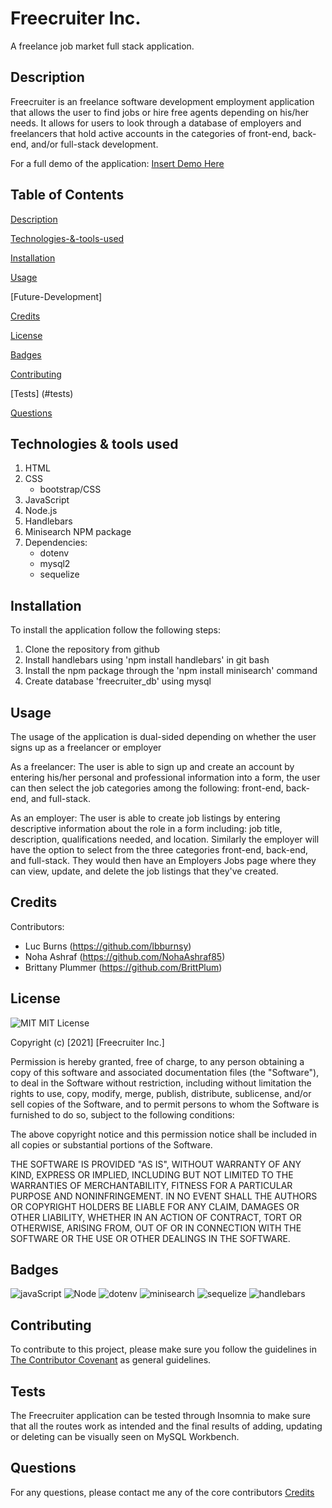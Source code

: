 # Freecruiter Inc.
A freelance job market full stack application.

## Description
Freecruiter is an freelance software development employment application that allows the user to find jobs or hire free agents depending on his/her needs. It allows for users to look through a database of employers and freelancers that hold active accounts in the categories of front-end, back-end, and/or full-stack development.

For a full demo of the application: [Insert Demo Here]()

## Table of Contents

[Description](#description)

[Technologies-&-tools-used](#Technologies-&-tools-used)

[Installation](#Installation)

[Usage](#usage)

[Future-Development] 


[Credits](#Credits)

[License](#License)

[Badges](#Badges)

[Contributing](#contributing)

[Tests] (#tests)

[Questions](#questions)

## Technologies & tools used
1. HTML
2. CSS
   * bootstrap/CSS
3. JavaScript
4. Node.js
5. Handlebars 
6. Minisearch NPM package
7. Dependencies:
    * dotenv
    * mysql2
    * sequelize 

## Installation
To install the application follow the following steps:
1. Clone the repository from github 
2. Install handlebars using 'npm install handlebars' in git bash
3. Install the npm package through the 'npm install minisearch' command
4. Create database 'freecruiter_db' using mysql

## Usage
The usage of the application is dual-sided depending on whether the user signs up as a freelancer or employer 

As a freelancer:
The user is able to sign up and create an account by entering his/her personal and professional information into a form, the user can then select the job categories among the following: front-end, back-end, and full-stack. 

As an employer:
The user is able to create job listings by entering descriptive information about the role in a form including: job title, description, qualifications needed, and location. Similarly the employer will have the option to select from the three categories front-end, back-end, and full-stack. They would then have an Employers Jobs page where they can view, update, and delete the job listings that they've created.

## Credits

Contributors:

* Luc Burns (https://github.com/lbburnsy)
* Noha Ashraf (https://github.com/NohaAshraf85)
* Brittany Plummer (https://github.com/BrittPlum)


## License
![MIT](https://img.shields.io/apm/l/README)
MIT License

Copyright (c) [2021] [Freecruiter Inc.]

Permission is hereby granted, free of charge, to any person obtaining a copy
of this software and associated documentation files (the "Software"), to deal
in the Software without restriction, including without limitation the rights
to use, copy, modify, merge, publish, distribute, sublicense, and/or sell
copies of the Software, and to permit persons to whom the Software is
furnished to do so, subject to the following conditions:

The above copyright notice and this permission notice shall be included in all
copies or substantial portions of the Software.

THE SOFTWARE IS PROVIDED "AS IS", WITHOUT WARRANTY OF ANY KIND, EXPRESS OR
IMPLIED, INCLUDING BUT NOT LIMITED TO THE WARRANTIES OF MERCHANTABILITY,
FITNESS FOR A PARTICULAR PURPOSE AND NONINFRINGEMENT. IN NO EVENT SHALL THE
AUTHORS OR COPYRIGHT HOLDERS BE LIABLE FOR ANY CLAIM, DAMAGES OR OTHER
LIABILITY, WHETHER IN AN ACTION OF CONTRACT, TORT OR OTHERWISE, ARISING FROM,
OUT OF OR IN CONNECTION WITH THE SOFTWARE OR THE USE OR OTHER DEALINGS IN THE
SOFTWARE.

## Badges

![javaScript](https://img.shields.io/badge/JavaScript-100%25-blue)
![Node](https://img.shields.io/badge/Node.js-CLI-blue)
![dotenv](https://img.shields.io/badge/dotenv-npm%20package-blue)
![minisearch](https://img.shields.io/badge/minisearch-npm%20package-blue)
![sequelize](https://img.shields.io/badge/sequelize-npm%20package-blue)
![handlebars](https://img.shields.io/badge/handlebars-29%25-orange)

## Contributing 

To contribute to this project, please make sure you follow the guidelines in [The Contributor Covenant](https://www.contributor-covenant.org/) as general guidelines.

## Tests 
The Freecruiter application can be tested through Insomnia to make sure that all the routes work as intended and the final results of adding, updating or deleting can be visually seen on MySQL Workbench.

## Questions
For any questions, please contact me any of the core contributors [Credits](#Credits)



